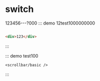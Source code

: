 # switch

123456---?000
::: demo 12test1000000000
```html

<div>123</div>
```
:::

::: demo test100
```component
<scrollbar/basic />
```
:::